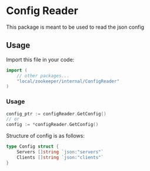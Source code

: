 # Config Reader
This package is meant to be used to read the json config

## Usage
Import this file in your code:
```go
import (
    // other packages...
    "local/zookeeper/internal/ConfigReader"
)
```

### Usage
```go
config_ptr := configReader.GetConfig()
// or
config := *configReader.GetConfig()
```

Structure of config is as follows:
```go
type Config struct {
	Servers []string `json:"servers"`
	Clients []string `json:"clients"`
}
```
